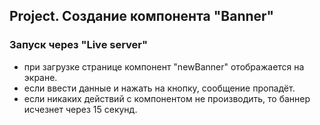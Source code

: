 ## Project. Создание компонента "Banner"

### Запуск через "Live server"

- при загрузке странице компонент "newBanner" отображается на экране.
- если ввести данные и нажать на кнопку, сообщение пропадёт.
- если никаких действий с компонентом не производить, то баннер исчезнет через
  15 секунд.
